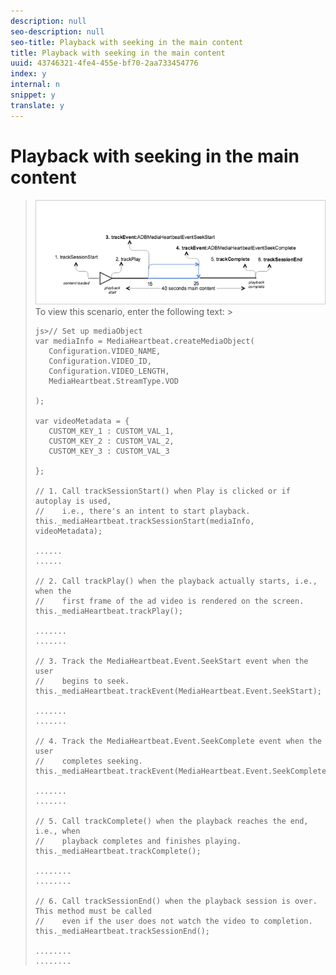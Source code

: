 ```yaml
---
description: null
seo-description: null
seo-title: Playback with seeking in the main content
title: Playback with seeking in the main content
uuid: 43746321-4fe4-455e-bf70-2aa733454776
index: y
internal: n
snippet: y
translate: y
---
```


# Playback with seeking in the main content


><a id="fig_F8759D2BD8374E99AC2A90E57961FB0C"></a> ![](graphics/seek-main-to-main.png) 
><a id="fig_A88CC6C6AACF4DBBACA2AE524276D02B"></a>To view this scenario, enter the following text: >
>```
>js>// Set up mediaObject 
>var mediaInfo = MediaHeartbeat.createMediaObject( 
>    Configuration.VIDEO_NAME,  
>    Configuration.VIDEO_ID,  
>    Configuration.VIDEO_LENGTH,  
>    MediaHeartbeat.StreamType.VOD 
> 
>); 
> 
>var videoMetadata = { 
>    CUSTOM_KEY_1 : CUSTOM_VAL_1,  
>    CUSTOM_KEY_2 : CUSTOM_VAL_2,  
>    CUSTOM_KEY_3 : CUSTOM_VAL_3 
> 
>}; 
> 
>// 1. Call trackSessionStart() when Play is clicked or if autoplay is used,  
>//    i.e., there's an intent to start playback. 
>this._mediaHeartbeat.trackSessionStart(mediaInfo, videoMetadata); 
> 
>...... 
>...... 
> 
>// 2. Call trackPlay() when the playback actually starts, i.e., when the  
>//    first frame of the ad video is rendered on the screen. 
>this._mediaHeartbeat.trackPlay(); 
> 
>....... 
>....... 
> 
>// 3. Track the MediaHeartbeat.Event.SeekStart event when the user  
>//    begins to seek. 
>this._mediaHeartbeat.trackEvent(MediaHeartbeat.Event.SeekStart); 
> 
>....... 
>....... 
> 
>// 4. Track the MediaHeartbeat.Event.SeekComplete event when the user  
>//    completes seeking. 
>this._mediaHeartbeat.trackEvent(MediaHeartbeat.Event.SeekComplete); 
> 
>....... 
>....... 
> 
>// 5. Call trackComplete() when the playback reaches the end, i.e., when 
>//    playback completes and finishes playing. 
>this._mediaHeartbeat.trackComplete(); 
> 
>........ 
>........ 
> 
>// 6. Call trackSessionEnd() when the playback session is over. This method must be called  
>//    even if the user does not watch the video to completion. 
>this._mediaHeartbeat.trackSessionEnd(); 
> 
>........ 
>........ 
>
>```

